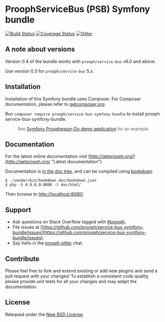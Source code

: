 # ProophServiceBus (PSB) Symfony bundle
[![Build Status](https://travis-ci.org/prooph/service-bus-symfony-bundle.svg?branch=master)](https://travis-ci.org/prooph/service-bus-symfony-bundle)
[![Coverage Status](https://coveralls.io/repos/prooph/service-bus-symfony-bundle/badge.svg?branch=master&service=github)](https://coveralls.io/github/prooph/service-bus-symfony-bundle?branch=master)
[![Gitter](https://badges.gitter.im/Join%20Chat.svg)](https://gitter.im/prooph/improoph)


## A note about versions

Version 0.4 of the bundle works with `prooph/service-bus` v6.0 and above.

Use version 0.3 for `prooph/service-bus` 5.x.

## Installation

Installation of this Symfony bundle uses Composer. For Composer documentation, please refer to
[getcomposer.org](http://getcomposer.org/).

Run `composer require prooph/service-bus-symfony-bundle` to install prooph service-bus-symfony-bundle.

> See [Symfony Proophessor-Do demo application](https://github.com/prooph/proophessor-do-symfony) for an example.

## Documentation
For the latest online documentation visit [http://getprooph.org/](http://getprooph.org/ "Latest documentation").

Documentation is [in the doc tree](doc/), and can be compiled using [bookdown](http://bookdown.io)

```console
$ ./vendor/bin/bookdown doc/bookdown.json
$ php -S 0.0.0.0:8080 -t doc/html/
```

Then browse to [http://localhost:8080/](http://localhost:8080/)

## Support

- Ask questions on Stack Overflow tagged with [#prooph](https://stackoverflow.com/questions/tagged/prooph).
- File issues at [https://github.com/prooph/service-bus-symfony-bundle/issues](https://github.com/prooph/service-bus-symfony-bundle/issues).
- Say hello in the [prooph gitter](https://gitter.im/prooph/improoph) chat.

## Contribute

Please feel free to fork and extend existing or add new plugins and send a pull request with your changes!
To establish a consistent code quality, please provide unit tests for all your changes and may adapt the documentation.

## License

Released under the [New BSD License](LICENSE.md).
